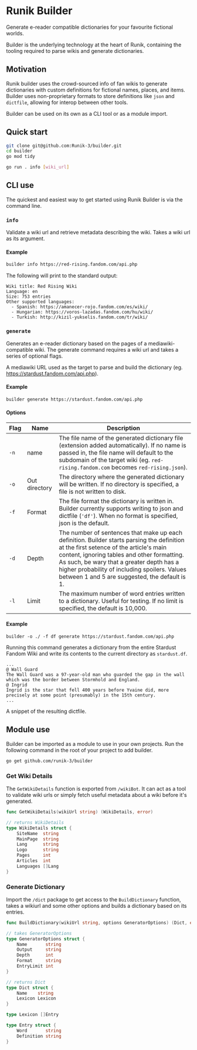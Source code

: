 # Runik Builder

Generate e-reader compatible dictionaries for your favourite fictional worlds.

Builder is the underlying technology at the heart of Runik, containing the tooling required to parse wikis and generate dictionaries.

## Motivation

Runik builder uses the crowd-sourced info of fan wikis to generate dictionaries with custom definitions for fictional names, places, and items. Builder uses non-proprietary formats to store definitions like `json` and `dictfile`, allowing for interop between other tools.

Builder can be used on its own as a CLI tool or as a module import.

## Quick start

```bash
git clone git@github.com:Runik-3/builder.git
cd builder
go mod tidy

go run . info [wiki_url]
```

## CLI use

The quickest and easiest way to get started using Runik Builder is via the command line.

### `info`

Validate a wiki url and retrieve metadata describing the wiki. Takes a wiki url as its argument.

#### Example

```bash
builder info https://red-rising.fandom.com/api.php
```

The following will print to the standard output:

```
Wiki title: Red Rising Wiki
Language: en
Size: 753 entries
Other supported languages:
  - Spanish: https://amanecer-rojo.fandom.com/es/wiki/
  - Hungarian: https://voros-lazadas.fandom.com/hu/wiki/
  - Turkish: http://kizil-yukselis.fandom.com/tr/wiki/
```

### `generate`

Generates an e-reader dictionary based on the pages of a mediawiki-compatible wiki. The generate command requires a wiki url and takes a series of optional flags.

A mediawiki URL used as the target to parse and build the dictionary (eg. https://stardust.fandom.com/api.php).

#### Example

```bash
builder generate https://stardust.fandom.com/api.php
```

#### Options

| Flag | Name          | Description                                                                                                                                                                                                                                                                                                                         |
| ---- | ------------- | ----------------------------------------------------------------------------------------------------------------------------------------------------------------------------------------------------------------------------------------------------------------------------------------------------------------------------------- |
| `-n` | name          | The file name of the generated dictionary file (extension added automatically). If no name is passed in, the file name will default to the subdomain of the target wiki (eg. `red-rising.fandom.com` becomes `red-rising.json`).                                                                                                    |
| `-o` | Out directory | The directory where the generated dictionary will be written. If no directory is specified, a file is not written to disk.                                                                                                                                                                                                          |
| `-f` | Format        | The file format the dictionary is written in. Builder currently supports writing to json and dictfile (`'df'`). When no format is specified, json is the default.                                                                                                                                                                   |
| `-d` | Depth         | The number of sentences that make up each definition. Builder starts parsing the definition at the first setence of the article's main content, ignoring tables and other formatting. As such, be wary that a greater depth has a higher probability of including spoilers. Values between 1 and 5 are suggested, the default is 1. |
| `-l` | Limit         | The maximum number of word entries written to a dictionary. Useful for testing. If no limit is specified, the default is 10,000.                                                                                                                                                                                                    |

#### Example

```
builder -o ./ -f df generate https://stardust.fandom.com/api.php
```

Running this command generates a dictionary from the entire Stardust Fandom Wiki and write its contents to the current directory as `stardust.df`.

```
...
@ Wall Guard
The Wall Guard was a 97-year-old man who guarded the gap in the wall which was the border between Stormhold and England.
@ Ingrid
Ingrid is the star that fell 400 years before Yvaine did, more precisely at some point (presumably) in the 15th century.
...
```

A snippet of the resulting dictfile.

## Module use

Builder can be imported as a module to use in your own projects. Run the following command in the root of your project to add builder.

```bash
go get github.com/runik-3/builder
```

### Get Wiki Details

The `GetWikiDetails` function is exported from `/wikiBot`. It can act as a tool to validate wiki urls or simply fetch useful metadata about a wiki before it's generated.

```go
func GetWikiDetails(wikiUrl string) (WikiDetails, error)

// returns WikiDetails
type WikiDetails struct {
	SiteName  string
	MainPage  string
	Lang      string
	Logo      string
	Pages     int
	Articles  int
	Languages []Lang
}
```

### Generate Dictionary

Import the `/dict` package to get access to the `BuildDictionary` function, takes a wikiurl and some other options and builds a dictionary based on its entries.

```go
func BuildDictionary(wikiUrl string, options GeneratorOptions) (Dict, error)

// takes GeneratorOptions
type GeneratorOptions struct {
	Name       string
	Output     string
	Depth      int
	Format     string
	EntryLimit int
}

// returns Dict
type Dict struct {
	Name    string
	Lexicon Lexicon
}

type Lexicon []Entry

type Entry struct {
	Word       string
	Definition string
}
```
